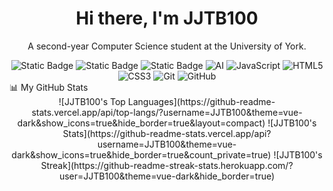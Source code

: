 <div id="header" align="center">
<h1>
Hi there, I'm JJTB100
</h1>
<p>
A second-year Computer Science student at the University of York.
</p>
</div>
<div align="center">
<img alt="Static Badge" src="https://img.shields.io/badge/Python-3776AB" alt="Python">
<img alt="Static Badge" src="https://img.shields.io/badge/Java-Green" alt="Java">
<img alt="Static Badge" src="https://img.shields.io/badge/Csharp-420039" alt="C#">
<img src="https://img.shields.io/badge/AI-12355B" alt="AI">
<img src="https://img.shields.io/badge/JavaScript-F7DF1E" alt="JavaScript">
<img src="https://img.shields.io/badge/HTML5-E34F26" alt="HTML5">
<img src="https://img.shields.io/badge/CSS3-1572B6" alt="CSS3">
<img src="https://img.shields.io/badge/Git-F05032" alt="Git">
<img src="https://img.shields.io/badge/GitHub-181717" alt="GitHub">
</div>
📊 My GitHub Stats
<div align="center">
  ![JJTB100's Top Languages](https://github-readme-stats.vercel.app/api/top-langs/?username=JJTB100&theme=vue-dark&show_icons=true&hide_border=true&layout=compact)
![JJTB100's Stats](https://github-readme-stats.vercel.app/api?username=JJTB100&theme=vue-dark&show_icons=true&hide_border=true&count_private=true)
  ![JJTB100's Streak](https://github-readme-streak-stats.herokuapp.com/?user=JJTB100&theme=vue-dark&hide_border=true)
</div>

